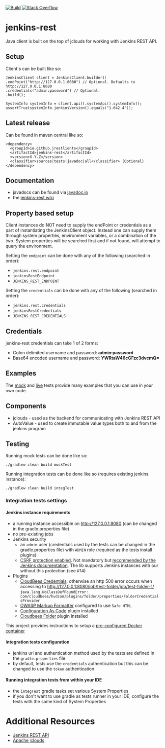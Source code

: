 
[![Build](https://github.com/jrestclients/jenkins-rest/actions/workflows/gradle/badge.svg?branch=main)](https://github.com/jrestclients/jenkins-rest/actions/workflows/gradle.yml?query=branch%3Amain)
[![Stack Overflow](https://img.shields.io/badge/stack%20overflow-jenkins&#8211;rest-4183C4.svg)](https://stackoverflow.com/questions/tagged/jenkins+rest)

# jenkins-rest

Java client is built on the top of jclouds for working with Jenkins REST API.

## Setup

Client's can be built like so:
```
JenkinsClient client = JenkinsClient.builder()
.endPoint("http://127.0.0.1:8080") // Optional. Defaults to http://127.0.0.1:8080
.credentials("admin:password") // Optional.
.build();

SystemInfo systemInfo = client.api().systemApi().systemInfo();
assertTrue(systemInfo.jenkinsVersion().equals("1.642.4"));
```
      
## Latest release

Can be found in maven central like so:
```
<dependency>
  <groupId>io.github.jrestlients</groupId>
  <artifactId>jenkins-rest</artifactId>
  <version>X.Y.Z</version>
  <classifier>sources|tests|javadoc|all</classifier> (Optional)
</dependency>
```

## Documentation

* javadocs can be found via [javadoc.io](https://javadoc.io/doc/io.github.jrestclients/jenkins-rest)
* the [jenkins-rest wiki](https://github.com/cdancy/jenkins-rest/wiki)

## Property based setup

Client instances do NOT need to supply the endPoint or credentials as a part of instantiating the JenkinsClient object. 
Instead one can supply them through system properties, environment variables, or a combination 
of the two. System properties will be searched first and if not found, will attempt to 
query the environment.

Setting the `endpoint` can be done with any of the following (searched in order):

- `jenkins.rest.endpoint`
- `jenkinsRestEndpoint`
- `JENKINS_REST_ENDPOINT`

Setting the `credentials` can be done with any of the following (searched in order):

- `jenkins.rest.credentials`
- `jenkinsRestCredentials`
- `JENKINS_REST_CREDENTIALS`

## Credentials

jenkins-rest credentials can take 1 of 2 forms:

- Colon delimited username and password: __admin:password__ 
- Base64 encoded username and password: __YWRtaW46cGFzc3dvcmQ=__ 

## Examples

The [mock](https://github.com/jrestclients/jenkins-rest/tree/master/src/test/java/com/cdancy/jenkins/rest/features) and [live](https://github.com/jrestclients/jenkins-rest/tree/master/src/test/java/com/cdancy/jenkins/rest/features) tests provide many examples
that you can use in your own code.

## Components

- jclouds \- used as the backend for communicating with Jenkins REST API
- AutoValue \- used to create immutable value types both to and from the jenkins program
    
## Testing

Running mock tests can be done like so:

	./gradlew clean build mockTest
	
Running integration tests can be done like so (requires existing jenkins instance):

	./gradlew clean build integTest 

### Integration tests settings

#### Jenkins instance requirements

- a running instance accessible on http://127.0.0.1:8080 (can be changed in the gradle.properties file)
- no pre-existing jobs
- Jenkins security
  - an `admin` user (credentials used by the tests can be changed in the gradle.properties file) with `ADMIN` role (required as the tests install plugins)
  - [CSRF protection enabled](https://wiki.jenkins.io/display/JENKINS/CSRF+Protection). Not mandatory but [recommended by the Jenkins documentation](https://jenkins.io/doc/book/system-administration/security/#protect-users-of-jenkins-from-other-threats). The lib supports Jenkins instances with our without this protection (see #14)
- Plugins
  - [CloudBees Credentials](https://plugins.jenkins.io/cloudbees-credentials): otherwise an http 500 error occurs when accessing
to http://127.0.0.1:8080/job/test-folder/job/test-folder-1/ `java.lang.NoClassDefFoundError: com/cloudbees/hudson/plugins/folder/properties/FolderCredentialsProvider`
  - [OWASP Markup Formatter](https://plugins.jenkins.io/antisamy-markup-formatter) configured to use `Safe HTML`
  - [Configuration As Code](https://plugins.jenkins.io/configuration-as-code) plugin installed
  - [Cloudbees Folder](https://plugins.jenkins.io/cloudbees-folder) plugin installed

This project provides instructions to setup a [pre-configured Docker container](src/main/docker/README.md)

#### Integration tests configuration

- jenkins url and authentication method used by the tests are defined in the `gradle.properties` file
- by default, tests use the `credentials` authentication but this can be changed to use the `token` authentication


#### Running integration tests from within your IDE

- the `integTest` gradle tasks set various System Properties
- if you don't want to use gradle as tests runner in your IDE, configure the tests with the same kind of System Properties



# Additional Resources

* [Jenkins REST API](https://www.jenkins.io/doc/book/using/remote-access-api/#RemoteaccessAPI-JavaAPIwrappers)
* [Apache jclouds](https://jclouds.apache.org/start/)

